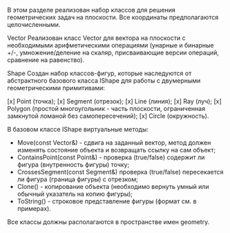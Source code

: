 В этом разделе реализован набор классов для решения геометрических задач на плоскости. 
Все координаты предполагаются целочисленными.

Vector
Реализован класс Vector для вектора на плоскости с необходимыми арифметическими операциями (унарные и бинарные +/-, умножение/деление на скаляр, присваивающие версии операций, сравнение на равенство).

Shape
Создан набор классов-фигур, которые наследуются от абстрактного базового класса IShape для работы с двумерными геометрическими примитивами:

[x] Point (точка);
[x] Segment (отрезок);
[x] Line (линия);
[x] Ray (луч);
[x] Polygon (простой многоугольник - часть плоскости, ограниченная замкнутой ломаной без самопересечений);
[x] Circle (окружность).


В базовом классе IShape виртуальные методы:

- Move(const Vector&) - сдвига на заданный вектор, метод должен изменять состояние объекта и возвращать ссылку на сам объект;
- ContainsPoint(const Point&) - проверка (true/false) содержит ли фигура (внутренность фигуры) точку;
- CrossesSegment(const Segment&) проверка (true/false) пересекается ли фигура (граница фигуры) с отрезком;
- Clone() - копирование объекта (необходимо вернуть умный или обычный указатель на копию фигуры);
- ToString() - строковое представление фигуры (формат см. в примерах).

Все классы должны располагаются в пространстве имен geometry.
